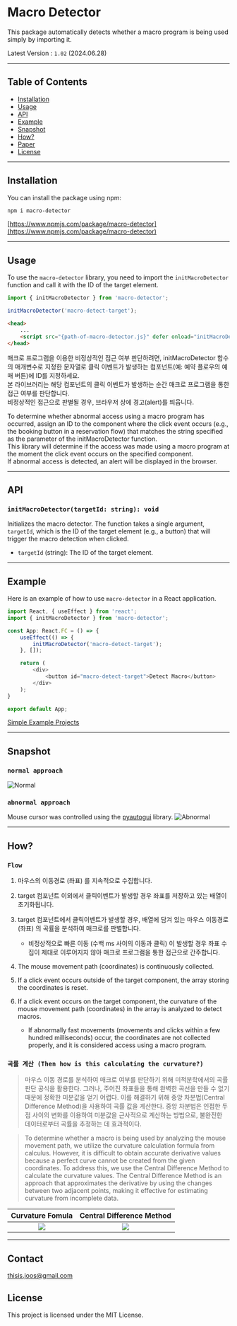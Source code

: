 
# Macro Detector

This package automatically detects whether a macro program is being used simply by importing it.

Latest Version : `1.02` (2024.06.28)

---

## Table of Contents

- [Installation](#installation)
- [Usage](#usage)
- [API](#api)
- [Example](#example)
- [Snapshot](#snapshot)
- [How?](#how)
- [Paper](#paper)
- [License](#license)

---

## Installation

You can install the package using npm:

```sh
npm i macro-detector
```

[https://www.npmjs.com/package/macro-detector](https://www.npmjs.com/package/macro-detector)

---

## Usage

To use the `macro-detector` library, you need to import the `initMacroDetector` function and call it with the ID of the target element.

```javascript
import { initMacroDetector } from 'macro-detector';

initMacroDetector('macro-detect-target');
```
```html
<head>
    ...
    <script src="{path-of-macro-detector.js}" defer onload="initMacroDetector('macro-detect-target');"></script>
</head>
```

매크로 프로그램을 이용한 비정상적인 접근 여부 판단하려면, initMacroDetector 함수의 매개변수로 지정한 문자열로 클릭 이벤트가 발생하는 컴포넌트(예: 예약 플로우의 예매 버튼)에 ID를 지정하세요.   
본 라이브러리는 해당 컴포넌트의 클릭 이벤트가 발생하는 순간 매크로 프로그램을 통한 접근 여부를 판단합니다.   
비정상적인 접근으로 판별될 경우, 브라우저 상에 경고(alert)를 띄웁니다.  

To determine whether abnormal access using a macro program has occurred, assign an ID to the component where the click event occurs (e.g., the booking button in a reservation flow) that matches the string specified as the parameter of the initMacroDetector function.   
This library will determine if the access was made using a macro program at the moment the click event occurs on the specified component.   
If abnormal access is detected, an alert will be displayed in the browser.

---

## API

### `initMacroDetector(targetId: string): void`

Initializes the macro detector. The function takes a single argument, `targetId`, which is the ID of the target element (e.g., a button) that will trigger the macro detection when clicked.

- `targetId` (string): The ID of the target element.

---

## Example

Here is an example of how to use `macro-detector` in a React application.

```javascript
import React, { useEffect } from 'react';
import { initMacroDetector } from 'macro-detector';

const App: React.FC = () => {
    useEffect(() => {
        initMacroDetector('macro-detect-target');
    }, []);

    return (
        <div>
            <button id="macro-detect-target">Detect Macro</button>
        </div>
    );
}

export default App;
```

[Simple Example Projects](https://github.com/thisIsJooS/macro-detector-demo)

---

## Snapshot

### `normal approach`
![Normal](./assets/normal.gif)
### `abnormal approach`
Mouse cursor was controlled using the [pyautogui](https://pyautogui.readthedocs.io/en/latest/index.html) library.
![Abnormal](./assets/abnormal.gif)

---

## How?

### `Flow`
1. 마우스의 이동경로 (좌표) 를 지속적으로 수집합니다.
2. target 컴포넌트 이외에서 클릭이벤트가 발생할 경우 좌표를 저장하고 있는 배열이 초기화됩니다. 
3. target 컴포넌트에서 클릭이벤트가 발생할 경우, 배열에 담겨 있는 마우스 이동경로 (좌표) 의 곡률을 분석하여 매크로를 판별합니다.
   - 비정상적으로 빠른 이동 (수백 ms 사이의 이동과 클릭) 이 발생할 경우 좌표 수집이 제대로 이루어지지 않아 매크로 프로그램을 통한 접근으로 간주합니다.


1. The mouse movement path (coordinates) is continuously collected.
2. If a click event occurs outside of the target component, the array storing the coordinates is reset.
3. If a click event occurs on the target component, the curvature of the mouse movement path (coordinates) in the array is analyzed to detect macros.
   - If abnormally fast movements (movements and clicks within a few hundred milliseconds) occur, the coordinates are not collected properly, and it is considered access using a macro program.


### `곡률 계산 (Then how is this calculating the curvature?)`

> 마우스 이동 경로를 분석하여 매크로 여부를 판단하기 위해 미적분학에서의 곡률 판단 공식을 활용한다. 
> 그러나, 주어진 좌표들을 통해 완벽한 곡선을 만들 수 없기 때문에 정확한 미분값을 얻기 어렵다. 
> 이를 해결하기 위해 중앙 차분법(Central Difference Method)을 사용하여 곡률 값을 계산한다. 
> 중앙 차분법은 인접한 두 점 사이의 변화를 이용하여 미분값을 근사적으로 계산하는 방법으로, 불완전한 데이터로부터 곡률을 추정하는 데 효과적이다.

> To determine whether a macro is being used by analyzing the mouse movement path, we utilize the curvature calculation formula from calculus. However, it is difficult to obtain accurate derivative values because a perfect curve cannot be created from the given coordinates. To address this, we use the Central Difference Method to calculate the curvature values. The Central Difference Method is an approach that approximates the derivative by using the changes between two adjacent points, making it effective for estimating curvature from incomplete data. 


|             Curvature Fomula              |             Central Difference Method              |
|:-----------------------------------------:|:--------------------------------------------------:|
| <img src="./assets/curvature_fomula.png"> | <img src="./assets/central_difference_method.png"> |

---
## Contact

thisis.joos@gmail.com

## License

This project is licensed under the MIT License. 
